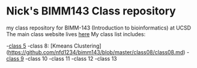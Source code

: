 # Nick's BIMM143 Class repository
my class repository for BIMM-143 (Introduction to bioinformatics) at UCSD
The main class website lives [here](https://bioboot.github.io/bimm143_F18/)
My class list includes:

-[class 5](https://github.com/nfd1234/bimm143/blob/master/Class05/rmarkdown_lecture_5.md)
-class 8: [Kmeans Clustering] (https://github.com/nfd1234/bimm143/blob/master/class08/class08.md)
-[class 9](https://github.com/nfd1234/bimm143/blob/master/class09/class09_worksheet.md)
-class 10
-class 11
-class 12
-class 13
